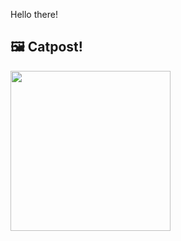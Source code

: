 Hello there!



## 🖼️ Catpost!

<sub>
    <img src="https://cdn2.thecatapi.com/images/681.jpg" height="256">
</sub>

